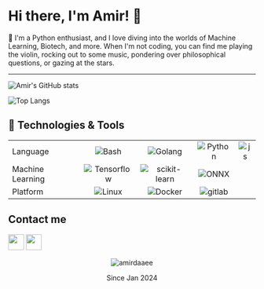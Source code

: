 # Hi there, I'm Amir! 👋

🚀 I'm a Python enthusiast, and I love diving into the worlds of Machine Learning, Biotech, and more. When I'm not coding, you can find me playing the violin, rocking out to some music, pondering over philosophical questions, or gazing at the stars.

---

![Amir's GitHub stats](https://github-readme-stats.vercel.app/api?username=amirdaaee&show_icons=true&theme=transparent)

![Top Langs](https://github-readme-stats.vercel.app/api/top-langs/?username=amirdaaee&layout=compact&langs_count=6&theme=transparent&hide=Jupyter%20Notebook&size_weight=0.5&count_weight=0.5) 

## 🔧 Technologies & Tools

|  	|  	|   	|   	| |
|-----	|:-----:	|:---:	|:---:	|:---:	|
| Language 	| ![Bash](https://www.vectorlogo.zone/logos/gnu_bash/gnu_bash-icon.svg) 	|  ![Golang](https://www.vectorlogo.zone/logos/golang/golang-icon.svg) 	|  ![Python](https://www.vectorlogo.zone/logos/python/python-icon.svg) | ![js](https://www.vectorlogo.zone/logos/javascript/javascript-vertical.svg)
| Machine Learning | ![Tensorflow](https://www.vectorlogo.zone/logos/tensorflow/tensorflow-ar21.svg) | ![scikit-learn](https://scikit-learn.org/stable/_static/scikit-learn-logo-small.png) | ![ONNX](https://avatars.githubusercontent.com/u/31675368?s=80&v=4)
| Platform | ![Linux](https://www.vectorlogo.zone/logos/linux/linux-icon.svg) | ![Docker](https://www.vectorlogo.zone/logos/docker/docker-icon.svg) | ![gitlab](https://www.vectorlogo.zone/logos/gitlab/gitlab-icon.svg) |


## Contact me
[<img src="https://www.vectorlogo.zone/logos/gmail/gmail-tile.svg" width="32">](mailto:amir.daaee@gmail.com)
[<img src="https://www.vectorlogo.zone/logos/linkedin/linkedin-tile.svg" width="32">](https://www.linkedin.com/in/amir-daaee/)


<p align=center> <img src=https://komarev.com/ghpvc/?username=amirdaaee alt=amirdaaee /> </p>

<p align=center>Since Jan 2024</p>
